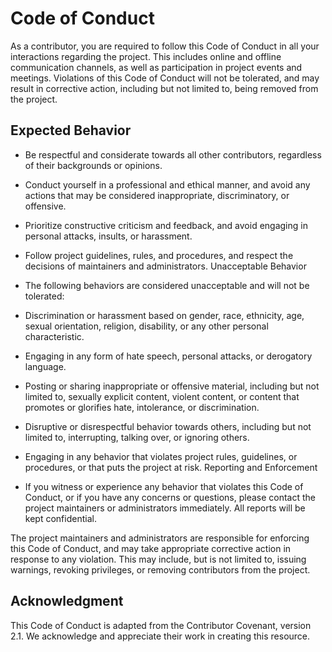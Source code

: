 # Code of Conduct

As a contributor, you are required to follow this Code of Conduct in all your interactions regarding the project. This includes online and offline communication channels, as well as participation in project events and meetings. Violations of this Code of Conduct will not be tolerated, and may result in corrective action, including but not limited to, being removed from the project.

## Expected Behavior

- Be respectful and considerate towards all other contributors, regardless of their backgrounds or opinions.
- Conduct yourself in a professional and ethical manner, and avoid any actions that may be considered inappropriate, discriminatory, or offensive.
- Prioritize constructive criticism and feedback, and avoid engaging in personal attacks, insults, or harassment.
- Follow project guidelines, rules, and procedures, and respect the decisions of maintainers and administrators.
  Unacceptable Behavior
- The following behaviors are considered unacceptable and will not be tolerated:

- Discrimination or harassment based on gender, race, ethnicity, age, sexual orientation, religion, disability, or any other personal characteristic.
- Engaging in any form of hate speech, personal attacks, or derogatory language.
- Posting or sharing inappropriate or offensive material, including but not limited to, sexually explicit content, violent content, or content that promotes or glorifies hate, intolerance, or discrimination.
- Disruptive or disrespectful behavior towards others, including but not limited to, interrupting, talking over, or ignoring others.
- Engaging in any behavior that violates project rules, guidelines, or procedures, or that puts the project at risk.
  Reporting and Enforcement
- If you witness or experience any behavior that violates this Code of Conduct, or if you have any concerns or questions, please contact the project maintainers or administrators immediately. All reports will be kept confidential.

The project maintainers and administrators are responsible for enforcing this Code of Conduct, and may take appropriate corrective action in response to any violation. This may include, but is not limited to, issuing warnings, revoking privileges, or removing contributors from the project.

## Acknowledgment

This Code of Conduct is adapted from the Contributor Covenant, version 2.1. We acknowledge and appreciate their work in creating this resource.
